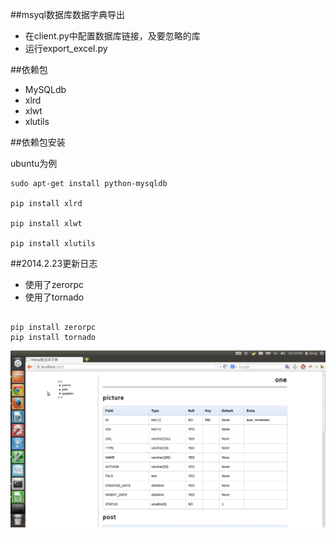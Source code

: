 ##msyql数据库数据字典导出

* 在client.py中配置数据库链接，及要忽略的库
* 运行export_excel.py

##依赖包

* MySQLdb
* xlrd
* xlwt
* xlutils

##依赖包安装

ubuntu为例
```terminal
sudo apt-get install python-mysqldb

pip install xlrd

pip install xlwt

pip install xlutils

```

##2014.2.23更新日志

* 使用了zerorpc
* 使用了tornado

```terminal

pip install zerorpc
pip install tornado

```
![demo image](/static/images/demo.png "the demo image")
